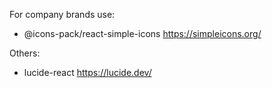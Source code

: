 For company brands use:

- @icons-pack/react-simple-icons https://simpleicons.org/

Others:

- lucide-react https://lucide.dev/
